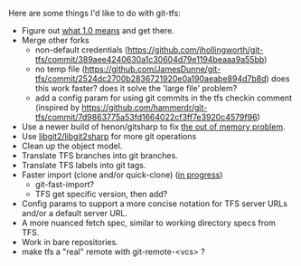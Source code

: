 Here are some things I'd like to do with git-tfs:

* Figure out [what 1.0 means](what-1.0-means.md) and get there.
* Merge other forks
  * non-default credentials (https://github.com/jhollingworth/git-tfs/commit/389aee4240630a1c30604d79e1194beaaa9a55bb)
  * no temp file (https://github.com/JamesDunne/git-tfs/commit/2524dc2700b2836721920e0a190aeabe894d7b8d) does this work faster? does it solve the 'large file' problem?
  * add a config param for using git commits in the tfs checkin comment (inspired by https://github.com/hammerdr/git-tfs/commit/7d9863775a53fd1664022cf3ff7e3920c4579f96)
* Use a newer build of henon/gitsharp to fix [the out of memory problem](https://github.com/git-tfs/git-tfs/issues/22).
* Use [libgit2/libgit2sharp](https://github.com/libgit2/libgit2sharp) for more git operations
* Clean up the object model.
* Translate TFS branches into git branches.
* Translate TFS labels into git tags.
* Faster import (clone and/or quick-clone) ([in progress](https://github.com/git-tfs/git-tfs/issues/173))
  * git-fast-import?
  * TFS get specific version, then add?
* Config params to support a more concise notation for TFS server URLs and/or a default server URL.
* A more nuanced fetch spec, similar to working directory specs from TFS.
* Work in bare repositories.
* make tfs a "real" remote with git-remote-&lt;vcs&gt; ?
